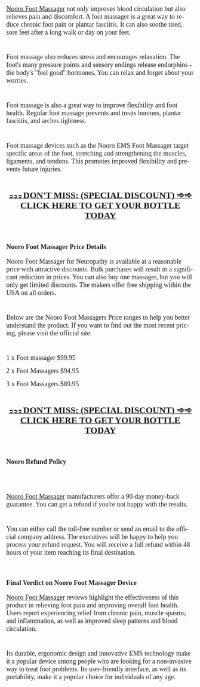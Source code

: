 <p>&nbsp;</p>
<p lang="en-US"><span style="color: #212121;"><span style="font-family: 'Liberation Serif', serif;"><span style="font-size: large;"><a class="western" href="https://www.facebook.com/NooroFootMassagerPrice/">Nooro Foot Massager</a> not only improves blood circulation but also relieves pain and discomfort. A foot massager is a great way to reduce chronic foot pain or plantar fasciitis. It can also soothe tired, sore feet after a long walk or day on your feet.</span></span></span></p>
<p lang="en-US">&nbsp;</p>
<p lang="en-US"><span style="color: #212121;"><span style="font-family: 'Liberation Serif', serif;"><span style="font-size: large;">Foot massage also reduces stress and encourages relaxation. The foot's many pressure points and sensory endings release endorphins - the body's "feel good" hormones. You can relax and forget about your worries.</span></span></span></p>
<p lang="en-US">&nbsp;</p>
<p lang="en-US"><span style="color: #212121;"><span style="font-family: 'Liberation Serif', serif;"><span style="font-size: large;">Foot massage is also a great way to improve flexibility and foot health. Regular foot massage prevents and treats bunions, plantar fasciitis, and arches tightness.</span></span></span></p>
<p lang="en-US">&nbsp;</p>
<p lang="en-US"><span style="color: #212121;"><span style="font-family: 'Liberation Serif', serif;"><span style="font-size: large;">Foot massage devices such as the Nooro EMS Foot Massager target specific areas of the foot, stretching and strengthening the muscles, ligaments, and tendons. This promotes improved flexibility and prevents future injuries.</span></span></span></p>
<p lang="en-US">&nbsp;</p>
<p lang="en-US" align="center"><span style="color: #212121;"><u><strong><a class="western" href="https://besthealthtopic.com/nooro-foot-massager-buy/">➲➲➲ </a><span style="font-family: 'Liberation Serif', serif;"><span style="font-size: large;"><strong><a class="western" href="https://besthealthtopic.com/nooro-foot-massager-buy/"><span style="font-size: x-large;">DON'T MISS: (SPECIAL DISCOUNT) ➾➾ CLICK HERE TO GET YOUR BOTTLE TODAY</span></a></strong></span></span></strong></u></span></p>
<p lang="en-US" align="center">&nbsp;</p>
<h2 lang="en-US"><span style="color: #212121;"><span style="font-family: 'Liberation Serif', serif;"><span style="font-size: large;"><strong>Nooro Foot Massager Price Details</strong> </span></span></span></h2>
<p lang="en-US"><span style="color: #212121;"><span style="font-family: 'Liberation Serif', serif;"><span style="font-size: large;">Nooro Foot Massager for Neuropathy is available at a reasonable price with attractive discounts. Bulk purchases will result in a significant reduction in prices. You can also buy one massager, but you will only get limited discounts. The makers offer free shipping within the USA on all orders.</span></span></span></p>
<p lang="en-US">&nbsp;</p>
<p lang="en-US"><span style="color: #212121;"><span style="font-family: 'Liberation Serif', serif;"><span style="font-size: large;">Below are the Nooro Foot Massagers Price ranges to help you better understand the product. If you want to find out the most recent pricing, please visit the official site.</span></span></span></p>
<p lang="en-US">&nbsp;</p>
<p lang="en-US"><span style="color: #212121;"><span style="font-family: 'Liberation Serif', serif;"><span style="font-size: large;">1 x Foot massager $99.95</span></span></span></p>
<p lang="en-US"><span style="color: #212121;"><span style="font-family: 'Liberation Serif', serif;"><span style="font-size: large;">2 x Foot Massagers $94.95</span></span></span></p>
<p lang="en-US"><span style="color: #212121;"><span style="font-family: 'Liberation Serif', serif;"><span style="font-size: large;">3 x Foot Massagers $89.95</span></span></span></p>
<p lang="en-US">&nbsp;</p>
<p lang="en-US" align="center"><span style="color: #212121;"><u><strong><a class="western" href="https://besthealthtopic.com/nooro-foot-massager-buy/">➲➲➲ </a><span style="font-family: 'Liberation Serif', serif;"><span style="font-size: large;"><strong><a class="western" href="https://besthealthtopic.com/nooro-foot-massager-buy/"><span style="font-size: x-large;">DON'T MISS: (SPECIAL DISCOUNT) ➾➾ CLICK HERE TO GET YOUR BOTTLE TODAY</span></a></strong></span></span></strong></u></span></p>
<p lang="en-US">&nbsp;</p>
<h2 lang="en-US"><span style="color: #212121;"><span style="font-family: 'Liberation Serif', serif;"><span style="font-size: large;"><strong>Nooro Refund Policy</strong></span></span></span></h2>
<h2 lang="en-US">&nbsp;</h2>
<p lang="en-US"><span style="color: #212121;"><span style="font-family: 'Liberation Serif', serif;"><span style="font-size: large;"><a class="western" href="https://noorofoot-massager.godaddysites.com/">Nooro Foot Massager</a> manufacturers offer a 90-day money-back guarantee. You can get a refund if you're not happy with the results.</span></span></span></p>
<p lang="en-US">&nbsp;</p>
<p lang="en-US"><span style="color: #212121;"><span style="font-family: 'Liberation Serif', serif;"><span style="font-size: large;">You can either call the toll-free number or send an email to the official company address. The executives will be happy to help you process your refund request. You will receive a full refund within 48 hours of your item reaching its final destination.</span></span></span></p>
<p lang="en-US">&nbsp;</p>
<h2 lang="en-US"><span style="color: #212121;"><span style="font-family: 'Liberation Serif', serif;"><span style="font-size: large;"><strong>Final Verdict on Nooro Foot Massager Device</strong></span></span></span></h2>
<p lang="en-US"><span style="color: #212121;"><span style="font-family: 'Liberation Serif', serif;"><span style="font-size: large;"><a class="western" href="https://www.facebook.com/NooroFootMassagerPrice/">Nooro Foot Massager</a> reviews highlight the effectiveness of this product in relieving foot pain and improving overall foot health. Users report experiencing relief from chronic pain, muscle spasms, and inflammation, as well as improved sleep patterns and blood circulation.</span></span></span></p>
<p lang="en-US">&nbsp;</p>
<p lang="en-US"><span style="color: #212121;"><span style="font-family: 'Liberation Serif', serif;"><span style="font-size: large;">Its durable, ergonomic design and innovative EMS technology make it a popular device among people who are looking for a non-invasive way to treat foot problems. Its user-friendly interface, as well as its portability, make it a popular choice for individuals of any age.</span></span></span></p>
